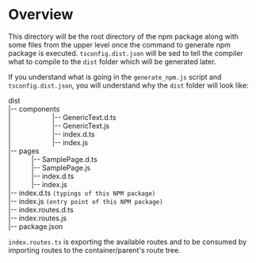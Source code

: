 # Overview

This directory will be the root directory of the npm package along with some files from the upper level once the command to generate npm package is executed.
`tsconfig.dist.json` will be sed to tell the compiler what to compile to the `dist` folder which will be generated later.

If you understand what is going in the `generate_npm.js` script and `tsconfig.dist.json`, you will understand why the `dist` folder will look like:

dist\
   |-- components\
   |&emsp;&emsp;&emsp;&emsp;&emsp;&emsp;|-- GenericText.d.ts\
   |&emsp;&emsp;&emsp;&emsp;&emsp;&emsp;|-- GenericText.js\
   |&emsp;&emsp;&emsp;&emsp;&emsp;&emsp;|-- index.d.ts\
   |&emsp;&emsp;&emsp;&emsp;&emsp;&emsp;|-- index.js\
   |-- pages\
   |&emsp;&emsp;&emsp;|-- SamplePage.d.ts\
   |&emsp;&emsp;&emsp;|-- SamplePage.js\
   |&emsp;&emsp;&emsp;|-- index.d.ts\
   |&emsp;&emsp;&emsp;|-- index.js\
   |-- index.d.ts `(typings of this NPM package)`\
   |-- index.js `(entry point of this NPM package)`\
   |-- index.routes.d.ts\
   |-- index.routes.js\
   |-- package.json
   
`index.routes.ts` is exporting the available routes and to be consumed by importing routes to the container/parent's route tree.
